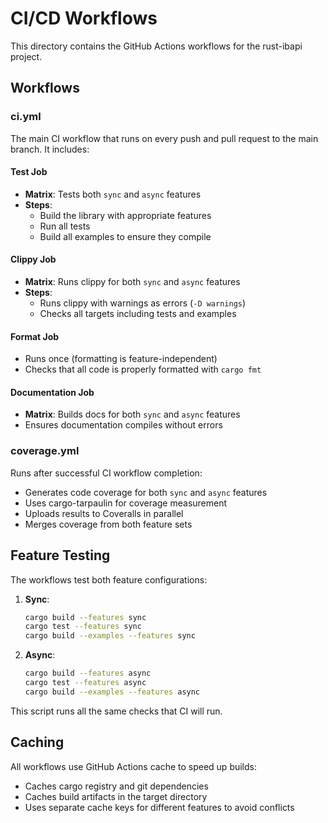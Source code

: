 # CI/CD Workflows

This directory contains the GitHub Actions workflows for the rust-ibapi project.

## Workflows

### ci.yml
The main CI workflow that runs on every push and pull request to the main branch. It includes:

#### Test Job
- **Matrix**: Tests both `sync` and `async` features
- **Steps**:
  - Build the library with appropriate features
  - Run all tests
  - Build all examples to ensure they compile

#### Clippy Job
- **Matrix**: Runs clippy for both `sync` and `async` features
- **Steps**:
  - Runs clippy with warnings as errors (`-D warnings`)
  - Checks all targets including tests and examples

#### Format Job
- Runs once (formatting is feature-independent)
- Checks that all code is properly formatted with `cargo fmt`

#### Documentation Job
- **Matrix**: Builds docs for both `sync` and `async` features
- Ensures documentation compiles without errors

### coverage.yml
Runs after successful CI workflow completion:
- Generates code coverage for both `sync` and `async` features
- Uses cargo-tarpaulin for coverage measurement
- Uploads results to Coveralls in parallel
- Merges coverage from both feature sets

## Feature Testing

The workflows test both feature configurations:

1. **Sync**:
   ```bash
   cargo build --features sync
   cargo test --features sync
   cargo build --examples --features sync
   ```

2. **Async**:
   ```bash
   cargo build --features async
   cargo test --features async
   cargo build --examples --features async
   ```

This script runs all the same checks that CI will run.

## Caching

All workflows use GitHub Actions cache to speed up builds:
- Caches cargo registry and git dependencies
- Caches build artifacts in the target directory
- Uses separate cache keys for different features to avoid conflicts